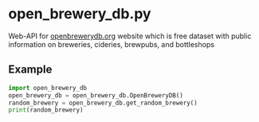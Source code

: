 # open_brewery_db.py
Web-API for [openbrewerydb.org](https://www.openbrewerydb.org) website which is free dataset with public information on breweries, cideries, brewpubs, and bottleshops

## Example
```python
import open_brewery_db
open_brewery_db = open_brewery_db.OpenBreweryDB()
random_brewery = open_brewery_db.get_random_brewery()
print(random_brewery)
```

